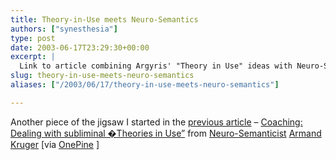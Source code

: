 ```yaml
---
title: Theory-in-Use meets Neuro-Semantics
authors: ["synesthesia"]
type: post
date: 2003-06-17T23:29:30+00:00
excerpt: |
  Link to article combining Argyris' "Theory in Use" ideas with Neuro-Semantic coaching approach
slug: theory-in-use-meets-neuro-semantics 
aliases: ["/2003/06/17/theory-in-use-meets-neuro-semantics"]

---
```

Another piece of the jigsaw I started in the [previous article][1] &#8211; [Coaching: Dealing with subliminal �Theories in Use&#8221;][2] from [Neuro-Semanticist][3] [Armand Kruger][4] [via [OnePine][5] ]

 [1]: https://www.synesthesia.co.uk/blog/archives/learning_organisations/000165.php
 [2]: https://www.peakperformer.co.za/argyris.htm
 [3]: www.neurosemantics.com
 [4]: https://www.peakperformer.co.za
 [5]: https://onepine.blogspot.com/